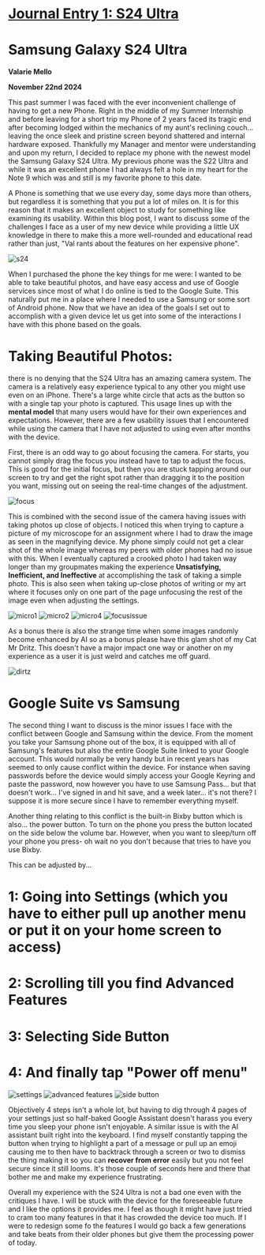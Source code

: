 # [Journal Entry 1: S24 Ultra](README.md)

# **Samsung Galaxy S24 Ultra**
**Valarie Mello**

**November 22nd 2024**

This past summer I was faced with the ever inconvenient challenge of having to get a new Phone. Right in the middle of my Summer Internship and before leaving for a short trip my Phone of 2 years faced its tragic end after becoming lodged within the mechanics of my aunt's reclining couch... leaving the once sleek and pristine screen beyond shattered and internal hardware exposed. Thankfully my Manager and mentor were understanding and upon my return, I decided to replace my phone with the newest model the Samsung Galaxy S24 Ultra. My previous phone was the S22 Ultra and while it was an excellent phone I had always felt a hole in my heart for the Note 9 which was and still is my favorite phone to this date.

A Phone is something that we use every day, some days more than others, but regardless it is something that you put a lot of miles on. It is for this reason that it makes an excellent object to study for something like examining its usability. Within this blog post, I want to discuss some of the challenges I face as a user of my new device while providing a little UX knowledge in there to make this a more well-rounded and educational read rather than just, "Val rants about the features on her expensive phone".

![s24](s24.png)

When I purchased the phone the key things for me were: I wanted to be able to take beautiful photos, and have easy access and use of Google services since most of what I do online is tied to the Google Suite. This naturally put me in a place where I needed to use a Samsung or some sort of Android phone. Now that we have an idea of the goals I set out to accomplish with a given device let us get into some of the interactions I have with this phone based on the goals.

# **Taking Beautiful Photos:**

there is no denying that the S24 Ultra has an amazing camera system. The camera is a relatively easy experience typical to any other you might use even on an iPhone. There's a large white circle that acts as the button so with a single tap your photo is captured. This usage lines up with the **mental model** that many users would have for their own experiences and expectations. However, there are a few usability issues that I encountered while using the camera that I have not adjusted to using even after months with the device. 

First, there is an odd way to go about focusing the camera. For starts, you cannot simply drag the focus you instead have to tap to adjust the focus. This is good for the initial focus, but then you are stuck tapping around our screen to try and get the right spot rather than dragging it to the position you want, missing out on seeing the real-time changes of the adjustment. 

![focus](camerawithfocus.jpg)

This is combined with the second issue of the camera having issues with taking photos up close of objects. I noticed this  when trying to capture a picture of my microscope for an assignment where I had to draw the image as seen in the magnifying device. My phone simply could not get a clear shot of the whole image whereas my peers with older phones had no issue with this. When I eventually captured a crooked photo I had taken way longer than my groupmates making the experience **Unsatisfying, Inefficient, and Ineffective** at accomplishing the task of taking a simple photo. This is also seen when taking up-close photos of writing or my art where it focuses only on one part of the page unfocusing the rest of the image even when adjusting the settings.

![micro1](micro1.png)
![micro2](micro2.png)
![micro4](micro4.png)
![focusissue](focusissue.png)

As a bonus there is also the strange time when some images randomly become enhanced by AI so as a bonus please have this glam shot of my Cat Mr Dritz. This doesn't have a major impact one way or another on my experience as a user it is just weird and catches me off guard. 

![dirtz](dritzglam.jpg)

# **Google Suite vs Samsung**

The second thing I want to discuss is the minor issues I face with the conflict between Google and Samsung within the device. From the moment you take your Samsung phone out of the box, it is equipped with all of Samsung's features but also the entire Google Suite linked to your Google account. This would normally be very handy but in recent years has seemed to only cause conflict within the device. For instance when saving passwords before the device would simply access your Google Keyring and paste the password, now however you have to use Samsung Pass... but that doesn't work... I've signed in and hit save, and a week later... it's not there? I suppose it is more secure since I have to remember everything myself.

Another thing relating to this conflict is the built-in Bixby button which is also... the power button. To turn on the phone you press the button located on the side below the volume bar. However, when you want to sleep/turn off your phone you press- oh wait no you don't because that tries to have you use Bixby. 

This can be adjusted by...
# 1: Going into Settings (which you have to either pull up another menu or put it on your home screen to access)
# 2: Scrolling till you find Advanced Features
# 3: Selecting Side Button
# 4: And finally tap "Power off menu"
![settings](settings.jpg)
![advanced features](advancedfeatures.jpg)
![side button](sidebutton.jpg)

Objectively 4 steps isn't a whole lot, but having to dig through 4 pages of your settings just so half-baked Google Assistant doesn't harass you every time you sleep your phone isn't enjoyable. A similar issue is with the AI assistant built right into the keyboard. I find myself constantly tapping the button when trying to highlight a part of a message or pull up an emoji causing me to then have to backtrack through a screen or two to dismiss the thing making it so you can **recover from error** easily but you not feel secure since it still looms. It's those couple of seconds here and there that bother me and make my experience frustrating. 

Overall my experience with the S24 Ultra is not a bad one even with the critiques I have. I will be stuck with the device for the foreseeable future and I like the options it provides me. I feel as though it might have just tried to cram too many features in that it has crowded the device too much. If I were to redesign some fo the features I would go back a few generations and take beats from their older phones but give them the processing power of today.



